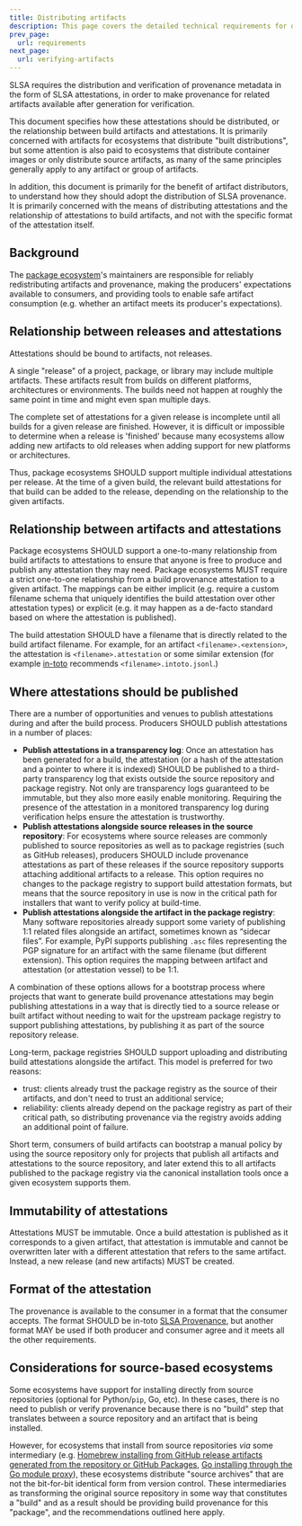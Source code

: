 ```yaml
---
title: Distributing artifacts
description: This page covers the detailed technical requirements for distributing artifacts at each SLSA level. The intended audience is system implementers and software distributors.
prev_page:
  url: requirements
next_page:
  url: verifying-artifacts
---
```


SLSA requires the distribution and verification of provenance metadata in the
form of SLSA attestations, in order to make provenance for related artifacts
available after generation for verification.

This document specifies how these attestations should be distributed, or the
relationship between build artifacts and attestations. It is primarily
concerned with artifacts for ecosystems that distribute "built distributions",
but some attention is also paid to ecosystems that distribute container images
or only distribute source artifacts, as many of the same principles generally
apply to any artifact or group of artifacts.

In addition, this document is primarily for the benefit of artifact
distributors, to understand how they should adopt the distribution of SLSA
provenance. It is primarily concerned with the means of distributing
attestations and the relationship of attestations to build artifacts, and not
with the specific format of the attestation itself.

## Background

The [package ecosystem](terminology.md#package-model)'s maintainers are
responsible for reliably redistributing artifacts and provenance, making the
producers' expectations available to consumers, and providing tools to enable
safe artifact consumption (e.g. whether an artifact meets its producer's
expectations).

## Relationship between releases and attestations

Attestations should be bound to artifacts, not releases.

A single "release" of a project, package, or library may include multiple
artifacts. These artifacts result from builds on different platforms,
architectures or environments. The builds need not happen at roughly the same
point in time and might even span multiple days.

The complete set of attestations for a given release is incomplete until all
builds for a given release are finished. However, it is difficult or impossible
to determine when a release is 'finished' because many ecosystems allow adding
new artifacts to old releases when adding support for new platforms or
architectures.

Thus, package ecosystems SHOULD support multiple individual attestations per
release. At the time of a given build, the relevant build attestations for that
build can be added to the release, depending on the relationship to the given
artifacts.

## Relationship between artifacts and attestations

Package ecosystems SHOULD support a one-to-many relationship from build
artifacts to attestations to ensure that anyone is free to produce and publish
any attestation they may need. Package ecosystems MUST require a strict
one-to-one relationship from a build provenance attestation to a given
artifact. The mappings can be either implicit (e.g. require a custom filename
schema that uniquely identifies the build attestation over other attestation
types) or explicit (e.g. it may happen as a de-facto standard based on where
the attestation is published).

The build attestation SHOULD have a filename that is directly related to the
build artifact filename. For example, for an artifact `<filename>.<extension>`,
the attestation is `<filename>.attestation` or some similar extension (for
example [in-toto](https://in-toto.io/) recommends `<filename>.intoto.jsonl`.)

## Where attestations should be published

There are a number of opportunities and venues to publish attestations during
and after the build process. Producers SHOULD publish attestations in a number
of places:

-   **Publish attestations in a transparency log**: Once an attestation has
    been generated for a build, the attestation (or a hash of the attestation
    and a pointer to where it is indexed) SHOULD be published to a third-party
    transparency log that exists outside the source repository and package
    registry. Not only are transparency logs guaranteed to be immutable, but
    they also more easily enable monitoring.  Requiring the presence of the
    attestation in a monitored transparency log during verification helps
    ensure the attestation is trustworthy.
-   **Publish attestations alongside source releases in the source
    repository**: For ecosystems where source releases are commonly published
    to source repositories as well as to package registries (such as GitHub
    releases), producers SHOULD include provenance attestations as part of
    these releases if the source repository supports attaching additional
    artifacts to a release. This option requires no changes to the package
    registry to support build attestation formats, but means that the source
    repository in use is now in the critical path for installers that want
    to verify policy at build-time.
-   **Publish attestations alongside the artifact in the package registry**:
    Many software repositories already support some variety of publishing 1:1
    related files alongside an artifact, sometimes known as “sidecar files”.
    For example, PyPI supports publishing `.asc` files representing the PGP
    signature for an artifact with the same filename (but different extension).
    This option requires the mapping between artifact and attestation (or
    attestation vessel) to be 1:1.

A combination of these options allows for a bootstrap process where projects
that want to generate build provenance attestations may begin publishing
attestations in a way that is directly tied to a source release or built
artifact without needing to wait for the upstream package registry to support
publishing attestations, by publishing it as part of the source repository
release.

Long-term, package registries SHOULD support uploading and distributing
build attestations alongside the artifact. This model is preferred
for two reasons:

-   trust: clients already trust the package registry as the source of their
    artifacts, and don't need to trust an additional service;
-   reliability: clients already depend on the package registry as part of
    their critical path, so distributing provenance via the registry avoids
    adding an additional point of failure.

Short term, consumers of build artifacts can bootstrap a manual policy by using
the source repository only for projects that publish all artifacts and
attestations to the source repository, and later extend this to all artifacts
published to the package registry via the canonical installation tools once
a given ecosystem supports them.

## Immutability of attestations

Attestations MUST be immutable. Once a build attestation is published as it
corresponds to a given artifact, that attestation is immutable and cannot be
overwritten later with a different attestation that refers to the same
artifact. Instead, a new release (and new artifacts) MUST be created.

## Format of the attestation

The provenance is available to the consumer in a format that the consumer
accepts. The format SHOULD be in-toto [SLSA Provenance](/provenance), but
another format MAY be used if both producer and consumer agree and it meets all
the other requirements.

## Considerations for source-based ecosystems

Some ecosystems have support for installing directly from source repositories
(optional for Python/`pip`, Go, etc). In these cases, there is no need to publish
or verify provenance because there is no "build" step that translates between
a source repository and an artifact that is being installed.

However, for ecosystems that install from source repositories _via_ some
intermediary (e.g. [Homebrew installing from GitHub release artifacts generated
from the repository or GitHub Packages](https://docs.brew.sh/Bottles), [Go
installing through the Go module proxy](https://proxy.golang.org/)), these
ecosystems distribute "source archives" that are not the bit-for-bit identical
form from version control.  These intermediaries as transforming the original
source repository in some way that constitutes a "build" and as a result should
be providing build provenance for this "package", and the recommendations
outlined here apply.
